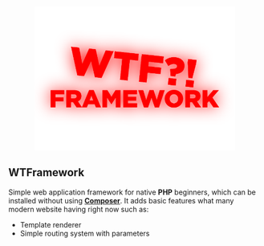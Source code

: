 <p align="center"><img src="https://raw.githubusercontent.com/fet1sov/WTFramework/main/logo.png" width="400" alt="WTFramework"></p>

## WTFramework
Simple web application framework for native **PHP** beginners, which can be installed without using [**Composer**](https://github.com/composer/composer). It adds basic features what many modern website having right now such as:

<ul>
    <li>Template renderer</li>
    <li>Simple routing system with parameters</li>
</ul>